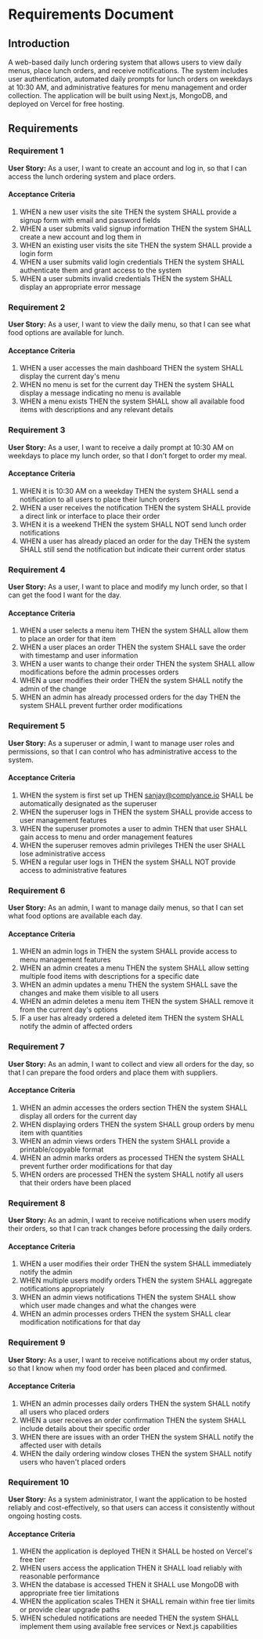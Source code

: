 # Requirements Document

## Introduction

A web-based daily lunch ordering system that allows users to view daily menus, place lunch orders, and receive notifications. The system includes user authentication, automated daily prompts for lunch orders on weekdays at 10:30 AM, and administrative features for menu management and order collection. The application will be built using Next.js, MongoDB, and deployed on Vercel for free hosting.

## Requirements

### Requirement 1

**User Story:** As a user, I want to create an account and log in, so that I can access the lunch ordering system and place orders.

#### Acceptance Criteria

1. WHEN a new user visits the site THEN the system SHALL provide a signup form with email and password fields
2. WHEN a user submits valid signup information THEN the system SHALL create a new account and log them in
3. WHEN an existing user visits the site THEN the system SHALL provide a login form
4. WHEN a user submits valid login credentials THEN the system SHALL authenticate them and grant access to the system
5. WHEN a user submits invalid credentials THEN the system SHALL display an appropriate error message

### Requirement 2

**User Story:** As a user, I want to view the daily menu, so that I can see what food options are available for lunch.

#### Acceptance Criteria

1. WHEN a user accesses the main dashboard THEN the system SHALL display the current day's menu
2. WHEN no menu is set for the current day THEN the system SHALL display a message indicating no menu is available
3. WHEN a menu exists THEN the system SHALL show all available food items with descriptions and any relevant details

### Requirement 3

**User Story:** As a user, I want to receive a daily prompt at 10:30 AM on weekdays to place my lunch order, so that I don't forget to order my meal.

#### Acceptance Criteria

1. WHEN it is 10:30 AM on a weekday THEN the system SHALL send a notification to all users to place their lunch orders
2. WHEN a user receives the notification THEN the system SHALL provide a direct link or interface to place their order
3. WHEN it is a weekend THEN the system SHALL NOT send lunch order notifications
4. WHEN a user has already placed an order for the day THEN the system SHALL still send the notification but indicate their current order status

### Requirement 4

**User Story:** As a user, I want to place and modify my lunch order, so that I can get the food I want for the day.

#### Acceptance Criteria

1. WHEN a user selects a menu item THEN the system SHALL allow them to place an order for that item
2. WHEN a user places an order THEN the system SHALL save the order with timestamp and user information
3. WHEN a user wants to change their order THEN the system SHALL allow modifications before the admin processes orders
4. WHEN a user modifies their order THEN the system SHALL notify the admin of the change
5. WHEN an admin has already processed orders for the day THEN the system SHALL prevent further order modifications

### Requirement 5

**User Story:** As a superuser or admin, I want to manage user roles and permissions, so that I can control who has administrative access to the system.

#### Acceptance Criteria

1. WHEN the system is first set up THEN sanjay@complyance.io SHALL be automatically designated as the superuser
2. WHEN the superuser logs in THEN the system SHALL provide access to user management features
3. WHEN the superuser promotes a user to admin THEN that user SHALL gain access to menu and order management features
4. WHEN the superuser removes admin privileges THEN the user SHALL lose administrative access
5. WHEN a regular user logs in THEN the system SHALL NOT provide access to administrative features

### Requirement 6

**User Story:** As an admin, I want to manage daily menus, so that I can set what food options are available each day.

#### Acceptance Criteria

1. WHEN an admin logs in THEN the system SHALL provide access to menu management features
2. WHEN an admin creates a menu THEN the system SHALL allow setting multiple food items with descriptions for a specific date
3. WHEN an admin updates a menu THEN the system SHALL save the changes and make them visible to all users
4. WHEN an admin deletes a menu item THEN the system SHALL remove it from the current day's options
5. IF a user has already ordered a deleted item THEN the system SHALL notify the admin of affected orders

### Requirement 7

**User Story:** As an admin, I want to collect and view all orders for the day, so that I can prepare the food orders and place them with suppliers.

#### Acceptance Criteria

1. WHEN an admin accesses the orders section THEN the system SHALL display all orders for the current day
2. WHEN displaying orders THEN the system SHALL group orders by menu item with quantities
3. WHEN an admin views orders THEN the system SHALL provide a printable/copyable format
4. WHEN an admin marks orders as processed THEN the system SHALL prevent further order modifications for that day
5. WHEN orders are processed THEN the system SHALL notify all users that their orders have been placed

### Requirement 8

**User Story:** As an admin, I want to receive notifications when users modify their orders, so that I can track changes before processing the daily orders.

#### Acceptance Criteria

1. WHEN a user modifies their order THEN the system SHALL immediately notify the admin
2. WHEN multiple users modify orders THEN the system SHALL aggregate notifications appropriately
3. WHEN an admin views notifications THEN the system SHALL show which user made changes and what the changes were
4. WHEN an admin processes orders THEN the system SHALL clear modification notifications for that day

### Requirement 9

**User Story:** As a user, I want to receive notifications about my order status, so that I know when my food order has been placed and confirmed.

#### Acceptance Criteria

1. WHEN an admin processes daily orders THEN the system SHALL notify all users who placed orders
2. WHEN a user receives an order confirmation THEN the system SHALL include details about their specific order
3. WHEN there are issues with an order THEN the system SHALL notify the affected user with details
4. WHEN the daily ordering window closes THEN the system SHALL notify users who haven't placed orders

### Requirement 10

**User Story:** As a system administrator, I want the application to be hosted reliably and cost-effectively, so that users can access it consistently without ongoing hosting costs.

#### Acceptance Criteria

1. WHEN the application is deployed THEN it SHALL be hosted on Vercel's free tier
2. WHEN users access the application THEN it SHALL load reliably with reasonable performance
3. WHEN the database is accessed THEN it SHALL use MongoDB with appropriate free tier limitations
4. WHEN the application scales THEN it SHALL remain within free tier limits or provide clear upgrade paths
5. WHEN scheduled notifications are needed THEN the system SHALL implement them using available free services or Next.js capabilities
